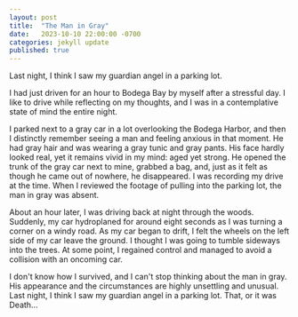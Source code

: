 ```yaml
---
layout: post
title:  "The Man in Gray"
date:   2023-10-10 22:00:00 -0700
categories: jekyll update
published: true
---
```

Last night, I think I saw my guardian angel in a parking lot.

I had just driven for an hour to Bodega Bay by myself after a stressful day. I like to drive while reflecting on my thoughts, and I was in a contemplative state of mind the entire night.

I parked next to a gray car in a lot overlooking the Bodega Harbor, and then I distinctly remember seeing a man and feeling anxious in that moment. He had gray hair and was wearing a gray tunic and gray pants. His face hardly looked real, yet it remains vivid in my mind: aged yet strong. He opened the trunk of the gray car next to mine, grabbed a bag, and, just as it felt as though he came out of nowhere, he disappeared. I was recording my drive at the time. When I reviewed the footage of pulling into the parking lot, the man in gray was absent.

About an hour later, I was driving back at night through the woods. Suddenly, my car hydroplaned for around eight seconds as I was turning a corner on a windy road. As my car began to drift, I felt the wheels on the left side of my car leave the ground. I thought I was going to tumble sideways into the trees. At some point, I regained control and managed to avoid a collision with an oncoming car.

I don't know how I survived, and I can't stop thinking about the man in gray. His appearance and the circumstances are highly unsettling and unusual. Last night, I think I saw my guardian angel in a parking lot. That, or it was Death...